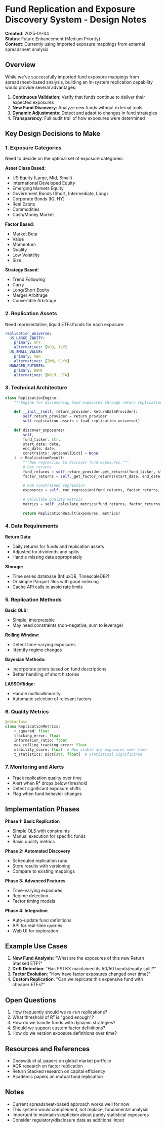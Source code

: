 # Fund Replication and Exposure Discovery System - Design Notes

**Created**: 2025-01-04  
**Status**: Future Enhancement (Medium Priority)  
**Context**: Currently using imported exposure mappings from external spreadsheet analysis

## Overview

While we've successfully imported fund exposure mappings from spreadsheet-based analysis, building an in-system replication capability would provide several advantages:

1. **Continuous Validation**: Verify that funds continue to deliver their expected exposures
2. **New Fund Discovery**: Analyze new funds without external tools
3. **Dynamic Adjustments**: Detect and adapt to changes in fund strategies
4. **Transparency**: Full audit trail of how exposures were determined

## Key Design Decisions to Make

### 1. Exposure Categories
Need to decide on the optimal set of exposure categories:

**Asset Class Based:**
- US Equity (Large, Mid, Small)
- International Developed Equity
- Emerging Markets Equity
- Government Bonds (Short, Intermediate, Long)
- Corporate Bonds (IG, HY)
- Real Estate
- Commodities
- Cash/Money Market

**Factor Based:**
- Market Beta
- Value
- Momentum
- Quality
- Low Volatility
- Size

**Strategy Based:**
- Trend Following
- Carry
- Long/Short Equity
- Merger Arbitrage
- Convertible Arbitrage

### 2. Replication Assets
Need representative, liquid ETFs/funds for each exposure:

```yaml
replication_universe:
  US_LARGE_EQUITY:
    primary: SPY
    alternatives: [VOO, IVV]
  US_SMALL_VALUE:
    primary: VBR
    alternatives: [IWN, SLYV]
  MANAGED_FUTURES:
    primary: DBMF
    alternatives: [KMLM, CTA]
```

### 3. Technical Architecture

```python
class ReplicationEngine:
    """Engine for discovering fund exposures through return replication."""
    
    def __init__(self, return_provider: ReturnDataProvider):
        self.return_provider = return_provider
        self.replication_assets = load_replication_universe()
    
    def discover_exposures(
        self, 
        fund_ticker: str,
        start_date: date,
        end_date: date,
        constraints: Optional[Dict] = None
    ) -> ReplicationResult:
        """Run regression to discover fund exposures."""
        # Get returns
        fund_returns = self.return_provider.get_returns(fund_ticker, start_date, end_date)
        factor_returns = self._get_factor_returns(start_date, end_date)
        
        # Run constrained regression
        exposures = self._run_regression(fund_returns, factor_returns, constraints)
        
        # Calculate quality metrics
        metrics = self._calculate_metrics(fund_returns, factor_returns, exposures)
        
        return ReplicationResult(exposures, metrics)
```

### 4. Data Requirements

**Return Data:**
- Daily returns for funds and replication assets
- Adjusted for dividends and splits
- Handle missing data appropriately

**Storage:**
- Time series database (InfluxDB, TimescaleDB?)
- Or simple Parquet files with good indexing
- Cache API calls to avoid rate limits

### 5. Replication Methods

**Basic OLS:**
- Simple, interpretable
- May need constraints (non-negative, sum to leverage)

**Rolling Window:**
- Detect time-varying exposures
- Identify regime changes

**Bayesian Methods:**
- Incorporate priors based on fund descriptions
- Better handling of short histories

**LASSO/Ridge:**
- Handle multicollinearity
- Automatic selection of relevant factors

### 6. Quality Metrics

```python
@dataclass
class ReplicationMetrics:
    r_squared: float
    tracking_error: float
    information_ratio: float
    max_rolling_tracking_error: float
    stability_score: float  # How stable are exposures over time
    t_statistics: Dict[str, float]  # Statistical significance
```

### 7. Monitoring and Alerts

- Track replication quality over time
- Alert when R² drops below threshold
- Detect significant exposure shifts
- Flag when fund behavior changes

## Implementation Phases

**Phase 1: Basic Replication**
- Simple OLS with constraints
- Manual execution for specific funds
- Basic quality metrics

**Phase 2: Automated Discovery**
- Scheduled replication runs
- Store results with versioning
- Compare to existing mappings

**Phase 3: Advanced Features**
- Time-varying exposures
- Regime detection
- Factor timing models

**Phase 4: Integration**
- Auto-update fund definitions
- API for real-time queries
- Web UI for exploration

## Example Use Cases

1. **New Fund Analysis**: "What are the exposures of this new Return Stacked ETF?"
2. **Drift Detection**: "Has PSTKX maintained its 50/50 bonds/equity split?"
3. **Factor Evolution**: "How have factor exposures changed over time?"
4. **Custom Replication**: "Can we replicate this expensive fund with cheaper ETFs?"

## Open Questions

1. How frequently should we re-run replications?
2. What threshold of R² is "good enough"?
3. How do we handle funds with dynamic strategies?
4. Should we support custom factor definitions?
5. How do we version exposure definitions over time?

## Resources and References

- Doeswijk et al. papers on global market portfolio
- AQR research on factor replication
- Return Stacked research on capital efficiency
- Academic papers on mutual fund replication

## Notes

- Current spreadsheet-based approach works well for now
- This system would complement, not replace, fundamental analysis
- Important to maintain skepticism about purely statistical exposures
- Consider regulatory/disclosure data as additional input
